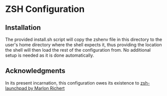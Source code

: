 # ZSH Configuration 

## Installation 
The provided install.sh script will copy the zshenv file in this directory to the user's home directory where the shell 
expects it, thus providing the location the shell will then load the rest of the configuration from. No additional setup 
is needed as it is done automatically.

## Acknowledgments 
In its present incarnation, this configuration owes its existence to [zsh-launchpad by Marlon Richert](https://github.com/marlonrichert/zsh-launchpad)

